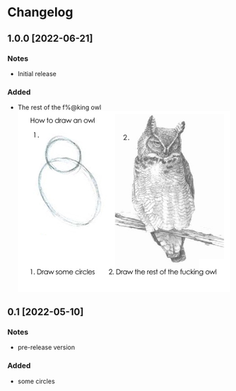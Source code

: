 # Changelog

## 1.0.0 [2022-06-21]
### Notes
- Initial release
### Added
- The rest of the f%@king owl
![how to draw an owl](documents/how_to_draw_an_owl.png)


## 0.1 [2022-05-10]
### Notes
- pre-release version
### Added
- some circles
